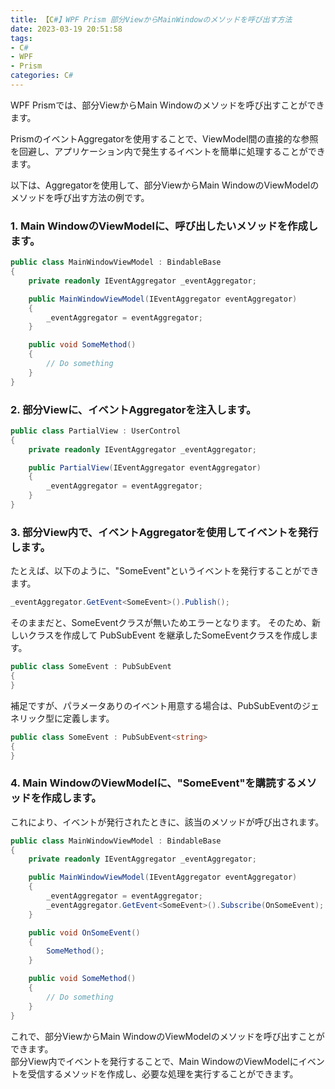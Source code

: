 ```yaml
---
title: 【C#】WPF Prism 部分ViewからMainWindowのメソッドを呼び出す方法
date: 2023-03-19 20:51:58
tags:
- C#
- WPF
- Prism
categories: C#
---
```


WPF Prismでは、部分ViewからMain Windowのメソッドを呼び出すことができます。

PrismのイベントAggregatorを使用することで、ViewModel間の直接的な参照を回避し、アプリケーション内で発生するイベントを簡単に処理することができます。  

以下は、Aggregatorを使用して、部分ViewからMain WindowのViewModelのメソッドを呼び出す方法の例です。

### 1. Main WindowのViewModelに、呼び出したいメソッドを作成します。

```cs
public class MainWindowViewModel : BindableBase
{
    private readonly IEventAggregator _eventAggregator;

    public MainWindowViewModel(IEventAggregator eventAggregator)
    {
        _eventAggregator = eventAggregator;
    }

    public void SomeMethod()
    {
        // Do something
    }
}
```

### 2. 部分Viewに、イベントAggregatorを注入します。

```cs
public class PartialView : UserControl
{
    private readonly IEventAggregator _eventAggregator;

    public PartialView(IEventAggregator eventAggregator)
    {
        _eventAggregator = eventAggregator;
    }
}
```

### 3. 部分View内で、イベントAggregatorを使用してイベントを発行します。

たとえば、以下のように、"SomeEvent"というイベントを発行することができます。

```cs
_eventAggregator.GetEvent<SomeEvent>().Publish();
```

そのままだと、SomeEventクラスが無いためエラーとなります。
そのため、新しいクラスを作成して PubSubEvent を継承したSomeEventクラスを作成します。
```cs
public class SomeEvent : PubSubEvent
{
}
```

補足ですが、パラメータありのイベント用意する場合は、PubSubEventのジェネリック型に定義します。
```cs
public class SomeEvent : PubSubEvent<string>
{
}
```

### 4. Main WindowのViewModelに、"SomeEvent"を購読するメソッドを作成します。

これにより、イベントが発行されたときに、該当のメソッドが呼び出されます。

```cs
public class MainWindowViewModel : BindableBase
{
    private readonly IEventAggregator _eventAggregator;

    public MainWindowViewModel(IEventAggregator eventAggregator)
    {
        _eventAggregator = eventAggregator;
        _eventAggregator.GetEvent<SomeEvent>().Subscribe(OnSomeEvent);
    }

    public void OnSomeEvent()
    {
        SomeMethod();
    }

    public void SomeMethod()
    {
        // Do something
    }
}
```

これで、部分ViewからMain WindowのViewModelのメソッドを呼び出すことができます。  
部分View内でイベントを発行することで、Main WindowのViewModelにイベントを受信するメソッドを作成し、必要な処理を実行することができます。
